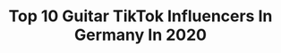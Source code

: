 ---
title: Top 10 Guitar TikTok Influencers In Germany In 2020
description: >-
  Find top guitar TikTok influencers in Germany in 2020. Most popular hashtags: #guitar #coronavirus #challenge #music.
platform: TikTok
profiles:
  - username: "kenetiapa"
    fullname: >-
      KJ Apa
    location: "Germany"
    followers: 83008
    engagement: 2108
    commentsToLikes: 0.010396
    id: ck83zai9jz5ch0j784o3cto0a
    verified: false
    hashtags: "#viral, #snow, #onset, #photoshoot"
  - username: "nicolecrossmusic"
    fullname: >-
      nicolecrossmusic
    location: "Germany"
    followers: 24747
    engagement: 1107
    commentsToLikes: 0.021346
    id: ck9rk71o8ritp0j78gt1qq6i9
    verified: true
    hashtags: "#love, #lewiscapaldi, #firestone, #sungbyme"
  - username: "sebblwebbl"
    fullname: >-
      SebblWebbl
    location: "Germany"
    followers: 48563
    engagement: 2356
    commentsToLikes: 0.044564
    id: ck9k7b2uf47jm0j7811l2y5n1
    verified: false
    hashtags: "#originallyrics, #deutsch, #ironie, #laymedown"
  - username: "luckyzeus63"
    fullname: >-
      🍀Lucky Zeus⚡️
    location: "Germany"
    followers: 6329
    engagement: 2083
    commentsToLikes: 0.234096
    id: ckal869z7i6eg0i78r3zkoezv
    verified: false
    hashtags: "#musiker, #music, #fastenbrechen, #tiktokdance"
  - username: "cris.palmer"
    fullname: >-
      cris palmer music
    location: "Germany"
    followers: 112061
    engagement: 1337
    commentsToLikes: 0.025676
    id: cka620829xpni0i78jimcoqir
    verified: false
    hashtags: "#treppenhaus, #tommeeprofitt, #electricguitar, #singlegoals"
  - username: "uncle_d_official"
    fullname: >-
      Uncle_D
    location: "Germany"
    followers: 37032
    engagement: 1675
    commentsToLikes: 0.030158
    id: cka9ntaul51e10i78pgk9i1mp
    verified: false
    hashtags: "#savagechallenge, #albumcover, #somethingnew, #familie"
  - username: "rezo"
    fullname: >-
      Rezo
    location: "Germany"
    followers: 954325
    engagement: 1771
    commentsToLikes: 0.005498
    id: ckacpmn0swrlx0i780xnc98ur
    verified: true
    hashtags: "#witz, #tiktok, #song, #game"
  - username: "shufflesophie_"
    fullname: >-
      🥀Sophie🥀
    location: "Germany"
    followers: 595780
    engagement: 1139
    commentsToLikes: 0.011521
    id: ck81swpikto8f0j784jhjbsfk
    verified: false
    hashtags: "#tattoo, #bored, #duett, #unicornskull"
  - username: "hascho_adn"
    fullname: >-
      HASCHO
    location: "Germany"
    followers: 8143
    engagement: 416
    commentsToLikes: 0.036768
    id: cka0odd4337yd0i78bqfls5hm
    verified: false
    hashtags: "#foodchallenge, #pinata, #autounfall, #witzig"
  - username: "lovelifewoof"
    fullname: >-
      lovelifewoof
    location: "Germany"
    followers: 51888
    engagement: 1085
    commentsToLikes: 0.025049
    id: ck8z1ilav1qs50j783xr0f3pa
    verified: false
    hashtags: "#bundeswehr, #puppy, #bleibtzuhause, #coronavirus"
---